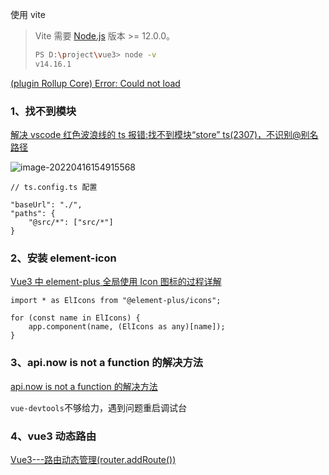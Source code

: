 使用 vite

> Vite 需要 [Node.js](https://nodejs.org/en/) 版本 >= 12.0.0。
>
> ```bash
> PS D:\project\vue3> node -v
> v14.16.1
> ```

[ (plugin Rollup Core) Error: Could not load ](https://blog.csdn.net/weixin_38659265/article/details/112004047)

### 1、找不到模块

[解决 vscode 红色波浪线的 ts 报错:找不到模块“store” ts(2307)，不识别@别名路径](https://blog.csdn.net/xjtarzan/article/details/123660435)

![image-20220416154915568](D:\Project\image-host\img/image-20220416154915568.png)

```tsx
// ts.config.ts 配置

"baseUrl": "./",
"paths": {
    "@src/*": ["src/*"]
}
```

### 2、安装 element-icon

[Vue3 中 element-plus 全局使用 Icon 图标的过程详解](https://www.jb51.net/article/235348.htm)

```tsx
import * as ElIcons from "@element-plus/icons";

for (const name in ElIcons) {
	app.component(name, (ElIcons as any)[name]);
}
```

### 3、api.now is not a function 的解决方法

[api.now is not a function 的解决方法](https://blog.csdn.net/qq_38682174/article/details/123372052)

`vue-devtools`不够给力，遇到问题重启调试台

### 4、vue3 动态路由

[Vue3---路由动态管理(router.addRoute())](https://blog.csdn.net/qq_39115469/article/details/113824868)
